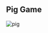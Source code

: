 ## Pig Game

![pig](https://github.com/user-attachments/assets/d31ca12c-f08c-42e0-842b-52307ab18ffd)
